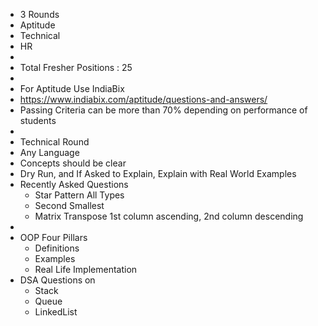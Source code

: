 - 3 Rounds
- Aptitude
- Technical
- HR
-
- Total Fresher Positions : 25
-
- For Aptitude Use IndiaBix
- https://www.indiabix.com/aptitude/questions-and-answers/
- Passing Criteria can be more than 70% depending on performance of students
-
- Technical Round
- Any Language
- Concepts should be clear
- Dry Run, and If Asked to Explain, Explain with Real World Examples
- Recently Asked Questions
	- Star Pattern All Types
	- Second Smallest
	- Matrix Transpose 1st column ascending, 2nd column descending
-
- OOP Four Pillars
	- Definitions
	- Examples
	- Real Life Implementation
- DSA Questions on
	- Stack
	- Queue
	- LinkedList